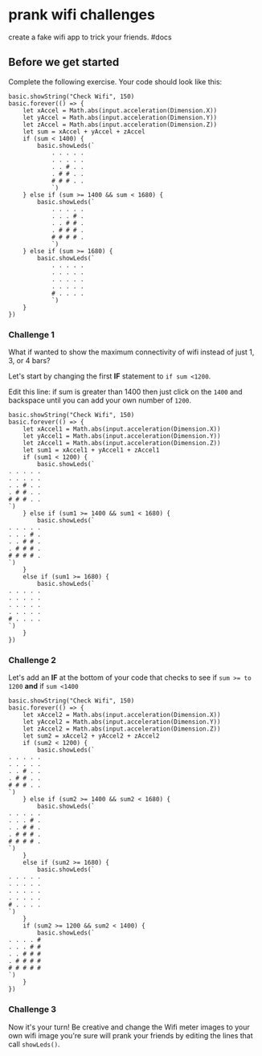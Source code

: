 # prank wifi challenges

create a fake wifi app to trick your friends. #docs

## Before we get started

Complete the following exercise. Your code should look like this:

```blocks
basic.showString("Check Wifi", 150)
basic.forever(() => {
    let xAccel = Math.abs(input.acceleration(Dimension.X))
    let yAccel = Math.abs(input.acceleration(Dimension.Y))
    let zAccel = Math.abs(input.acceleration(Dimension.Z))
    let sum = xAccel + yAccel + zAccel
    if (sum < 1400) {
        basic.showLeds(`
            . . . . .
            . . . . .
            . . # . .
            . # # . .
            # # # . .
            `)
    } else if (sum >= 1400 && sum < 1680) {
        basic.showLeds(`
            . . . . .
            . . . # .
            . . # # .
            . # # # .
            # # # # .
            `)
    } else if (sum >= 1680) {
        basic.showLeds(`
            . . . . .
            . . . . .
            . . . . .
            . . . . .
            # . . . .
            `)
    }
})

```

### Challenge 1

What if wanted to show the maximum connectivity of wifi instead of just 1, 3, or 4 bars?

Let's start by changing the first **IF** statement to `if sum <1200`.

Edit this line: if sum is greater than 1400 then just click on the `1400` and backspace until you can add your own number of `1200`.

```blocks
basic.showString("Check Wifi", 150)
basic.forever(() => {
    let xAccel1 = Math.abs(input.acceleration(Dimension.X))
    let yAccel1 = Math.abs(input.acceleration(Dimension.Y))
    let zAccel1 = Math.abs(input.acceleration(Dimension.Z))
    let sum1 = xAccel1 + yAccel1 + zAccel1
    if (sum1 < 1200) {
        basic.showLeds(`
. . . . .
. . . . .
. . # . .
. # # . .
# # # . .
`)
    } else if (sum1 >= 1400 && sum1 < 1680) {
        basic.showLeds(`
. . . . .
. . . # .
. . # # .
. # # # .
# # # # .
`)
    }
    else if (sum1 >= 1680) {
        basic.showLeds(`
. . . . .
. . . . .
. . . . .
. . . . .
# . . . .
`)
    }
})
```

### Challenge 2

Let's add an **IF** at the bottom of your code that checks to see if `sum >= to 1200` **and** if `sum <1400`

```blocks
basic.showString("Check Wifi", 150)
basic.forever(() => {
    let xAccel2 = Math.abs(input.acceleration(Dimension.X))
    let yAccel2 = Math.abs(input.acceleration(Dimension.Y))
    let zAccel2 = Math.abs(input.acceleration(Dimension.Z))
    let sum2 = xAccel2 + yAccel2 + zAccel2
    if (sum2 < 1200) {
        basic.showLeds(`
. . . . .
. . . . .
. . # . .
. # # . .
# # # . .
`)
    } else if (sum2 >= 1400 && sum2 < 1680) {
        basic.showLeds(`
. . . . .
. . . # .
. . # # .
. # # # .
# # # # .
`)
    }
    else if (sum2 >= 1680) {
        basic.showLeds(`
. . . . .
. . . . .
. . . . .
. . . . .
# . . . .
`)
    }
    if (sum2 >= 1200 && sum2 < 1400) {
        basic.showLeds(`
. . . . #
. . . # #
. . # # #
. # # # #
# # # # #
`) 
    }
})
```

### Challenge 3

Now it's your turn! Be creative and change the Wifi meter images to your own wifi image you're sure will prank your friends by editing the lines that call `showLeds()`.

